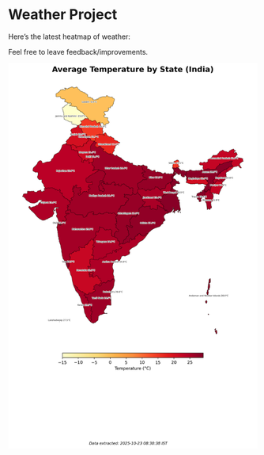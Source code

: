 # Weather Project

Here’s the latest heatmap of weather:

Feel free to leave feedback/improvements.

![India Heatmap](docs/assets/india_heatmap.png?v=F99A58)
